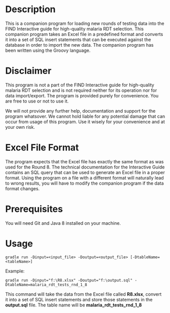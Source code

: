 # Description

This is a companion program for loading new rounds of testing data into the FIND
Interactive guide for high-quality malaria RDT selection. This companion program takes
an Excel file in a predefined format and converts it into a set of SQL insert statements
that can be executed against the database in order to import the new data. The companion 
program has been written using the Groovy language.  

# Disclaimer

This program is not a part of the FIND Interactive guide for high-quality malaria 
RDT selection and is not required neither for its operation nor for data import/export. 
The program is provided purely for convenience. You are free to use or not to use it.

We will not provide any further help, documentation and support for the program whatsover. 
We cannot hold liable for any potential damage that can occur from usage of this program.
Use it wisely for your convenience and at your own risk. 

# Excel File Format

The program expects that the Excel file has exactly the same format as was used for 
the Round 8. The technical documentation for the Interactive Guide contains an SQL query
that can be used to generate an Excel file in a proper format. Using the program on a file
with a different format will naturally lead to wrong results, you will have to modify 
the companion program if the data format changes.   

# Prerequisites

You will need Git and Java 8 installed on your machine.

# Usage

```
gradle run -Dinput=<input_file> -Doutput=<output_file> [-DtableName=<tableName>]
```

Example:
```
gradle run -Dinput="f:\R8.xlsx" -Doutput="f:\output.sql" -DtableName=malaria_rdt_tests_rnd_1_8
```

This command will take the data from the Excel file called **R8.xlsx**, convert it into
a set of SQL insert statements and store those statements in the **output.sql** file.
The table name will be **malaria_rdt_tests_rnd_1_8**

